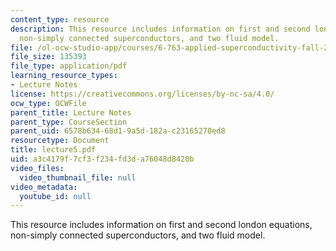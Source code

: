 ```yaml
---
content_type: resource
description: This resource includes information on first and second london equations,
  non-simply connected superconductors, and two fluid model.
file: /ol-ocw-studio-app/courses/6-763-applied-superconductivity-fall-2005/a3c4179f7cf3f234fd3da76048d8420b_lecture5.pdf
file_size: 135393
file_type: application/pdf
learning_resource_types:
- Lecture Notes
license: https://creativecommons.org/licenses/by-nc-sa/4.0/
ocw_type: OCWFile
parent_title: Lecture Notes
parent_type: CourseSection
parent_uid: 6578b634-68d1-9a5d-182a-c23165270ed8
resourcetype: Document
title: lecture5.pdf
uid: a3c4179f-7cf3-f234-fd3d-a76048d8420b
video_files:
  video_thumbnail_file: null
video_metadata:
  youtube_id: null
---
```

This resource includes information on first and second london equations, non-simply connected superconductors, and two fluid model.